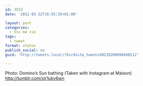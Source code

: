 ```yaml
---
id: 3553
date: '2011-03-22T16:55:35+01:00'

layout: post
categories:
  - Vis ma vie
tags:
  - tweet
format: status
publish_social: no
guid: 'http://tweets.local/?birdsite_tweet=50239208098496512'

---
```


Photo: Domino’s Sun bathing (Taken with Instagram at Maison) http://tumblr.com/xjr1ukv6wn